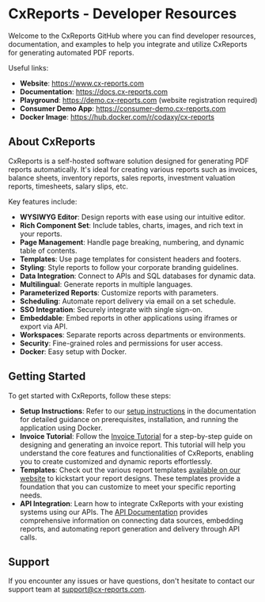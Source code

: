 # CxReports - Developer Resources

Welcome to the CxReports GitHub where you can find developer resources, documentation, and examples to help you integrate and utilize CxReports for generating automated PDF reports.

Useful links:

- **Website**: https://www.cx-reports.com
- **Documentation**: https://docs.cx-reports.com
- **Playground**: https://demo.cx-reports.com (website registration required)
- **Consumer Demo App**: https://consumer-demo.cx-reports.com
- **Docker Image**: https://hub.docker.com/r/codaxy/cx-reports

## About CxReports

CxReports is a self-hosted software solution designed for generating PDF reports automatically. It's ideal for creating various reports such as invoices, balance sheets, inventory reports, sales reports, investment valuation reports, timesheets, salary slips, etc.

Key features include:

- **WYSIWYG Editor**: Design reports with ease using our intuitive editor.
- **Rich Component Set**: Include tables, charts, images, and rich text in your reports.
- **Page Management**: Handle page breaking, numbering, and dynamic table of contents.
- **Templates**: Use page templates for consistent headers and footers.
- **Styling**: Style reports to follow your corporate branding guidelines.
- **Data Integration**: Connect to APIs and SQL databases for dynamic data.
- **Multilingual**: Generate reports in multiple languages.
- **Parameterized Reports**: Customize reports with parameters.
- **Scheduling**: Automate report delivery via email on a set schedule.
- **SSO Integration**: Securely integrate with single sign-on.
- **Embeddable**: Embed reports in other applications using iframes or export via API.
- **Workspaces**: Separate reports across departments or environments.
- **Security**: Fine-grained roles and permissions for user access.
- **Docker**: Easy setup with Docker.

## Getting Started

To get started with CxReports, follow these steps:

- **Setup Instructions**: Refer to our [setup instructions](https://docs.cx-reports.com/getting-started/docker/) in the documentation for detailed guidance on prerequisites, installation, and running the application using Docker.
- **Invoice Tutorial**: Follow the [Invoice Tutorial](https://docs.cx-reports.com/getting-started/invoice/) for a step-by-step guide on designing and generating an invoice report. This tutorial will help you understand the core features and functionalities of CxReports, enabling you to create customized and dynamic reports effortlessly.
- **Templates**: Check out the various report templates [available on our website](https://www.cx-reports.com/templates) to kickstart your report designs. These templates provide a foundation that you can customize to meet your specific reporting needs.
- **API Integration**: Learn how to integrate CxReports with your existing systems using our APIs. The [API Documentation](https://docs.cx-reports.com/getting-started/api/) provides comprehensive information on connecting data sources, embedding reports, and automating report generation and delivery through API calls.

## Support

If you encounter any issues or have questions, don't hesitate to contact our support team at support@cx-reports.com.

